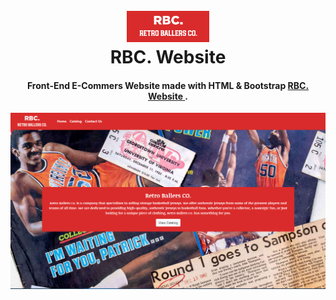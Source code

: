 <h1 align="center">
  <br>
  <a href="https://pabloasanch.github.io/Quiz-App/"><img height="50" src="https://github.com/PabloASanch/RBC-Ecommers/blob/main/icon3.png"></img></a>
  <br>
    RBC. Website
  <br>
</h1>

<h4 align="center">Front-End E-Commers Website made with HTML & Bootstrap <a href="https://pabloasanch.github.io/Quiz-App/" target="_blank"> RBC. Website </a>.</h4>


![screenshot](https://github.com/PabloASanch/RBC-Ecommers/blob/main/thumnail.png)
